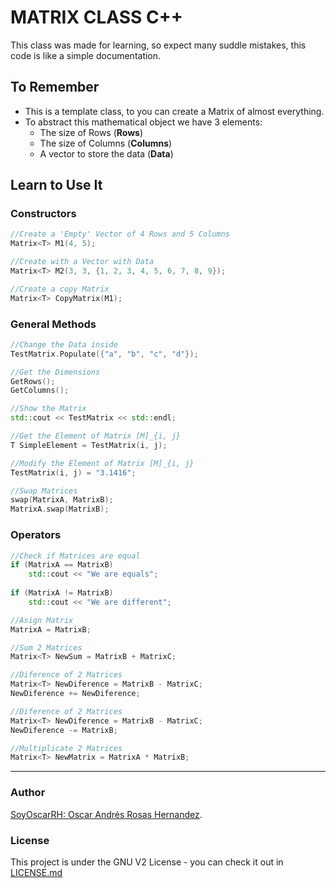 # MATRIX CLASS C++

This class was made for learning, so expect many suddle mistakes, 
this code is like a simple documentation.


## To Remember

* This is a template class, to you can create a Matrix of almost
  everything.
* To abstract this mathematical object we have 3 elements:
	* The size of Rows (**Rows**)
	* The size of Columns (**Columns**)
	* A vector to store the data (**Data**)



## Learn to Use It

### Constructors
```c++
//Create a 'Empty' Vector of 4 Rows and 5 Columns
Matrix<T> M1(4, 5);

//Create with a Vector with Data
Matrix<T> M2(3, 3, {1, 2, 3, 4, 5, 6, 7, 8, 9}); 

//Create a copy Matrix
Matrix<T> CopyMatrix(M1); 
```

### General Methods
```c++
//Change the Data inside
TestMatrix.Populate({"a", "b", "c", "d"});

//Get the Dimensions
GetRows(); 
GetColumns(); 

//Show the Matrix
std::cout << TestMatrix << std::endl;

//Get the Element of Matrix [M]_{i, j}
T SimpleElement = TestMatrix(i, j);

//Modify the Element of Matrix [M]_{i, j}
TestMatrix(i, j) = "3.1416";

//Swap Matrices
swap(MatrixA, MatrixB);
MatrixA.swap(MatrixB);
```

### Operators
```c++
//Check if Matrices are equal
if (MatrixA == MatrixB)
	std::cout << "We are equals";
	
if (MatrixA != MatrixB)
	std::cout << "We are different";

//Asign Matrix
MatrixA = MatrixB;

//Sum 2 Matrices
Matrix<T> NewSum = MatrixB + MatrixC;

//Diference of 2 Matrices
Matrix<T> NewDiference = MatrixB - MatrixC;
NewDiference += NewDiference;

//Diference of 2 Matrices
Matrix<T> NewDiference = MatrixB - MatrixC;
NewDiference -= MatrixB;

//Multiplicate 2 Matrices
Matrix<T> NewMatrix = MatrixA * MatrixB;

```

* * *


### Author

[SoyOscarRH:  Oscar Andrés Rosas Hernandez](https://github.com/SoyOscarRH).

### License

This project is under the GNU V2 License - you can check it out in [LICENSE.md](LICENSE.md)


